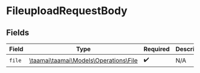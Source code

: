 # FileuploadRequestBody


## Fields

| Field                                                                    | Type                                                                     | Required                                                                 | Description                                                              |
| ------------------------------------------------------------------------ | ------------------------------------------------------------------------ | ------------------------------------------------------------------------ | ------------------------------------------------------------------------ |
| `file`                                                                   | [\taamai\taamai\Models\Operations\File](../../Models/Operations/File.md) | :heavy_check_mark:                                                       | N/A                                                                      |